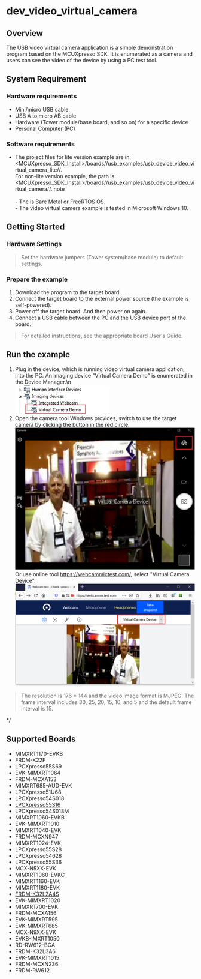 # dev_video_virtual_camera




## Overview

The USB video virtual camera application is a simple demonstration program based on the MCUXpresso SDK.
It is enumerated as a camera and users can see the video of the device by using a PC test tool.

## System Requirement

### Hardware requirements

- Mini/micro USB cable
- USB A to micro AB cable
- Hardware (Tower module/base board, and so on) for a specific device
- Personal Computer (PC)


### Software requirements

- The project files for lite version example are in:
<br> <MCUXpresso_SDK_Install>/boards/<board>/usb_examples/usb_device_video_virtual_camera_lite/<rtos>/<toolchain>.
<br>  For non-lite version example, the path is:
<br> <MCUXpresso_SDK_Install>/boards/<board>/usb_examples/usb_device_video_virtual_camera/<rtos>/<toolchain>.
note<br>
<br> - The <rtos> is Bare Metal or FreeRTOS OS. 
<br> - The video virtual camera example is tested in Microsoft Windows 10.


## Getting Started

### Hardware Settings

> Set the hardware jumpers (Tower system/base module) to default settings.


### Prepare the example

1.  Download the program to the target board.
2.  Connect the target board to the external power source (the example is self-powered).
3.  Power off the target board. And then power on again.
4.  Connect a USB cable between the PC and the USB device port of the board.

> For detailed instructions, see the appropriate board User's Guide.

## Run the example

1.  Plug in the device, which is running video virtual camera application, into the PC. An imaging device "Virtual Camera Demo" is enumerated in the Device Manager.\n
<br>![The video device is attached](usb_device_video_test_tool_attached.jpg "The video device is attached")
2.  Open the camera tool Windows provides, switch to use the target camera by clicking the button in the red circle.
<br>![Windows camera test tool](usb_device_video_test_tool_windows.jpg "Windows camera test tool")
    Or use online tool https://webcammictest.com/, select "Virtual Camera Device".
<br>![Online camera test tool](usb_device_video_test_tool_web.jpg "Online camera test tool")

> The resolution is 176 * 144 and the video image format is MJPEG. The frame interval includes 30, 25, 20, 15, 10, and 5 and the default frame interval is 15.


*/


## Supported Boards
- MIMXRT1170-EVKB
- FRDM-K22F
- LPCXpresso55S69
- EVK-MIMXRT1064
- FRDM-MCXA153
- MIMXRT685-AUD-EVK
- LPCXpresso51U68
- LPCXpresso54S018
- [LPCXpresso55S16](../../_boards/lpcxpresso55s16/usb_examples/usb_device_video_virtual_camera/example_board_readme.md)
- LPCXpresso54S018M
- MIMXRT1060-EVKB
- EVK-MIMXRT1010
- MIMXRT1040-EVK
- FRDM-MCXN947
- MIMXRT1024-EVK
- LPCXpresso55S28
- LPCXpresso54628
- LPCXpresso55S36
- MCX-N5XX-EVK
- MIMXRT1060-EVKC
- MIMXRT1160-EVK
- MIMXRT1180-EVK
- [FRDM-K32L2A4S](../../_boards/frdmk32l2a4s/usb_examples/usb_device_video_virtual_camera/example_board_readme.md)
- EVK-MIMXRT1020
- MIMXRT700-EVK
- FRDM-MCXA156
- EVK-MIMXRT595
- EVK-MIMXRT685
- MCX-N9XX-EVK
- EVKB-IMXRT1050
- RD-RW612-BGA
- FRDM-K32L3A6
- EVK-MIMXRT1015
- FRDM-MCXN236
- FRDM-RW612

